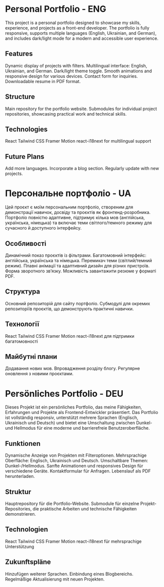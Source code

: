 # Personal Portfolio - ENG
This project is a personal portfolio designed to showcase my skills, experience, and projects as a front-end developer. The portfolio is fully responsive, supports multiple languages (English, Ukrainian, and German), and includes dark/light mode for a modern and accessible user experience.

## Features

Dynamic display of projects with filters.
Multilingual interface: English, Ukrainian, and German.
Dark/light theme toggle.
Smooth animations and responsive design for various devices.
Contact form for inquiries.
Downloadable resume in PDF format.

## Structure

Main repository for the portfolio website.
Submodules for individual project repositories, showcasing practical work and technical skills.

## Technologies

React
Tailwind CSS
Framer Motion
react-i18next for multilingual support

## Future Plans

Add more languages.
Incorporate a blog section.
Regularly update with new projects.

# Персональне портфоліо - UA
Цей проєкт є моїм персональним портфоліо, створеним для демонстрації навичок, досвіду та проєктів як фронтенд-розробника. Портфоліо повністю адаптивне, підтримує кілька мов (англійська, українська, німецька) та включає теми світлого/темного режиму для сучасного й доступного інтерфейсу.

## Особливості

Динамічний показ проєктів із фільтрами.
Багатомовний інтерфейс: англійська, українська та німецька.
Перемикач теми (світлий/темний режим).
Плавні анімації та адаптивний дизайн для різних пристроїв.
Форма зворотного зв’язку.
Можливість завантажити резюме у форматі PDF.

## Структура

Основний репозиторій для сайту портфоліо.
Субмодулі для окремих репозиторіїв проєктів, що демонструють практичні навички.

## Технології

React
Tailwind CSS
Framer Motion
react-i18next для підтримки багатомовності

## Майбутні плани

Додавання нових мов.
Впровадження розділу блогу.
Регулярне оновлення з новими проєктами.

# Persönliches Portfolio - DEU
Dieses Projekt ist ein persönliches Portfolio, das meine Fähigkeiten, Erfahrungen und Projekte als Frontend-Entwickler präsentiert. Das Portfolio ist vollständig responsiv, unterstützt mehrere Sprachen (Englisch, Ukrainisch und Deutsch) und bietet eine Umschaltung zwischen Dunkel- und Hellmodus für eine moderne und barrierefreie Benutzeroberfläche.

## Funktionen

Dynamische Anzeige von Projekten mit Filteroptionen.
Mehrsprachige Oberfläche: Englisch, Ukrainisch und Deutsch.
Umschaltbare Themen: Dunkel-/Hellmodus.
Sanfte Animationen und responsives Design für verschiedene Geräte.
Kontaktformular für Anfragen.
Lebenslauf als PDF herunterladen.

## Struktur

Hauptrepository für die Portfolio-Website.
Submodule für einzelne Projekt-Repositories, die praktische Arbeiten und technische Fähigkeiten demonstrieren.

## Technologien

React
Tailwind CSS
Framer Motion
react-i18next für mehrsprachige Unterstützung

## Zukunftspläne

Hinzufügen weiterer Sprachen.
Einbindung eines Blogbereichs.
Regelmäßige Aktualisierung mit neuen Projekten.
